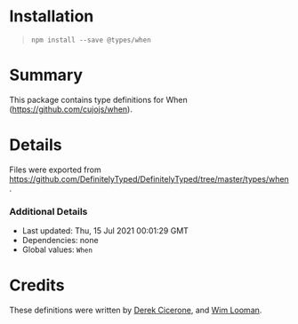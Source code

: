 # Installation
> `npm install --save @types/when`

# Summary
This package contains type definitions for When (https://github.com/cujojs/when).

# Details
Files were exported from https://github.com/DefinitelyTyped/DefinitelyTyped/tree/master/types/when.

### Additional Details
 * Last updated: Thu, 15 Jul 2021 00:01:29 GMT
 * Dependencies: none
 * Global values: `When`

# Credits
These definitions were written by [Derek Cicerone](https://github.com/derekcicerone), and [Wim Looman](https://github.com/Nemo157).
